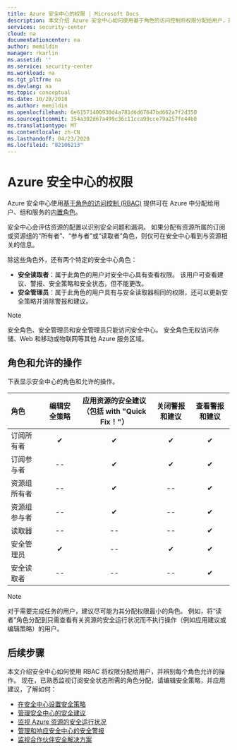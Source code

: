 ```yaml
---
title: Azure 安全中心的权限 | Microsoft Docs
description: 本文介绍 Azure 安全中心如何使用基于角色的访问控制将权限分配给用户，并辨别每个角色允许的操作。
services: security-center
cloud: na
documentationcenter: na
author: memildin
manager: rkarlin
ms.assetid: ''
ms.service: security-center
ms.workload: na
ms.tgt_pltfrm: na
ms.devlang: na
ms.topic: conceptual
ms.date: 10/28/2018
ms.author: memildin
ms.openlocfilehash: 6e61571400930d4a781d6d67647bd662a7f2d350
ms.sourcegitcommit: 354a302d67a499c36c11cca99cce79a257fe44b0
ms.translationtype: MT
ms.contentlocale: zh-CN
ms.lasthandoff: 04/23/2020
ms.locfileid: "82106213"
---
```

# <a name="permissions-in-azure-security-center"></a>Azure 安全中心的权限

Azure 安全中心使用[基于角色的访问控制 (RBAC)](../role-based-access-control/role-assignments-portal.md) 提供可在 Azure 中分配给用户、组和服务的[内置角色](../role-based-access-control/built-in-roles.md)。

安全中心会评估资源的配置以识别安全问题和漏洞。 如果分配有资源所属的订阅或资源组的“所有者”、“参与者”或“读取者”角色，则仅可在安全中心看到与资源相关的信息。

除这些角色外，还有两个特定的安全中心角色：

* **安全读取者**：属于此角色的用户对安全中心具有查看权限。 该用户可查看建议、警报、安全策略和安全状态，但不能更改。
* **安全管理员**：属于此角色的用户具有与安全读取器相同的权限，还可以更新安全策略并消除警报和建议。

> [!NOTE]
> 安全角色、安全管理员和安全管理员只能访问安全中心。 安全角色无权访问存储、Web 和移动或物联网等其他 Azure 服务区域。
>
>

## <a name="roles-and-allowed-actions"></a>角色和允许的操作

下表显示安全中心的角色和允许的操作。

| 角色 | 编辑安全策略 | 应用资源的安全建议</br> （包括 with "Quick Fix！"） | 关闭警报和建议 | 查看警报和建议 |
|:--- |:---:|:---:|:---:|:---:|
| 订阅所有者 | ✔ | ✔ | ✔ | ✔ |
| 订阅参与者 | -- | ✔ | ✔ | ✔ |
| 资源组所有者 | -- | ✔ | -- | ✔ |
| 资源组参与者 | -- | ✔ | -- | ✔ |
| 读取器 | -- | -- | -- | ✔ |
| 安全管理员 | ✔ | -- | ✔ | ✔ |
| 安全读取者 | -- | -- | -- | ✔ |

> [!NOTE]
> 对于需要完成任务的用户，建议尽可能为其分配权限最小的角色。 例如，将“读者”角色分配到只需查看有关资源的安全运行状况而不执行操作（例如应用建议或编辑策略）的用户。
>
>

## <a name="next-steps"></a>后续步骤
本文介绍安全中心如何使用 RBAC 将权限分配给用户，并辨别每个角色允许的操作。 现在，已熟悉监视订阅安全状态所需的角色分配，请编辑安全策略，并应用建议，了解如何：

- [在安全中心设置安全策略](tutorial-security-policy.md)
- [管理安全中心的安全建议](security-center-recommendations.md)
- [监视 Azure 资源的安全运行状况](security-center-monitoring.md)
- [管理和响应安全中心的安全警报](security-center-managing-and-responding-alerts.md)
- [监视合作伙伴安全解决方案](security-center-partner-solutions.md)
